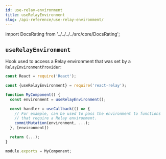 ```yaml
---
id: use-relay-environment
title: useRelayEnvironment
slug: /api-reference/use-relay-environment/
---
```


import DocsRating from '../../../../src/core/DocsRating';

## `useRelayEnvironment`

Hook used to access a Relay environment that was set by a [`RelayEnvironmentProvider`](../relay-environment-provider):

```js
const React = require('React');

const {useRelayEnvironment} = require('react-relay');

function MyComponent() {
  const environment = useRelayEnvironment();

  const handler = useCallback(() => {
    // For example, can be used to pass the environment to functions
    // that require a Relay environment.
    commitMutation(environment, ...);
  }, [environment])

  return (...);
}

module.exports = MyComponent;
```

<DocsRating />
